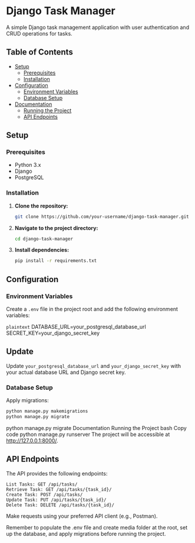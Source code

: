 # Django Task Manager

A simple Django task management application with user authentication and CRUD operations for tasks.

## Table of Contents

- [Setup](#setup)
  - [Prerequisites](#prerequisites)
  - [Installation](#installation)
- [Configuration](#configuration)
  - [Environment Variables](#environment-variables)
  - [Database Setup](#database-setup)
- [Documentation](#documentation)
  - [Running the Project](#running-the-project)
  - [API Endpoints](#api-endpoints)

## Setup

### Prerequisites

- Python 3.x
- Django
- PostgreSQL

### Installation

1. **Clone the repository:**

    ```bash
    git clone https://github.com/your-username/django-task-manager.git
    ```

2. **Navigate to the project directory:**

    ```bash
    cd django-task-manager
    ```

3. **Install dependencies:**

    ```bash
    pip install -r requirements.txt
    ```

## Configuration

### Environment Variables

Create a `.env` file in the project root and add the following environment variables:

```plaintext```
DATABASE_URL=your_postgresql_database_url
SECRET_KEY=your_django_secret_key

## Update

Update `your_postgresql_database_url` and `your_django_secret_key` with your actual database URL and Django secret key.

### Database Setup

Apply migrations:

```bash
python manage.py makemigrations
python manage.py migrate
```
python manage.py migrate
Documentation
Running the Project
bash
Copy code
python manage.py runserver
The project will be accessible at http://127.0.0.1:8000/.

## API Endpoints
The API provides the following endpoints:
```
List Tasks: GET /api/tasks/
Retrieve Task: GET /api/tasks/{task_id}/
Create Task: POST /api/tasks/
Update Task: PUT /api/tasks/{task_id}/
Delete Task: DELETE /api/tasks/{task_id}/

```
Make requests using your preferred API client (e.g., Postman).

Remember to populate the .env file and create media folder at the root, set up the database, and apply migrations before running the project.
